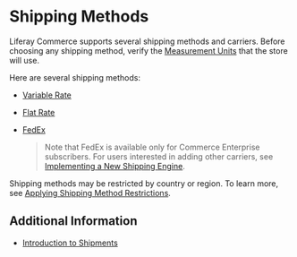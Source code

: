 # Shipping Methods

Liferay Commerce supports several shipping methods and carriers. Before choosing any shipping method, verify the [Measurement Units](../sales/measurement-units.md) that the store will use.

Here are several shipping methods:

* [Variable Rate](../sales/using-the-variable-rate-shipping-method.md)
* [Flat Rate](../sales/using-the-flat-rate-shipping-method.md)
* [FedEx](../sales/using-fedex-as-a-carrier-method.md)

  > Note that FedEx is available only for Commerce Enterprise subscribers. For users interested in adding other carriers, see [Implementing a New Shipping Engine](../../developer-guide/tutorial/implementing-a-new-shipping-engine.md).

Shipping methods may be restricted by country or region. To learn more, see [Applying Shipping Method Restrictions](../sales/applying-shipping-method-restrictions.md).

## Additional Information

* [Introduction to Shipments](../sales/introduction-to-shipments.md)

